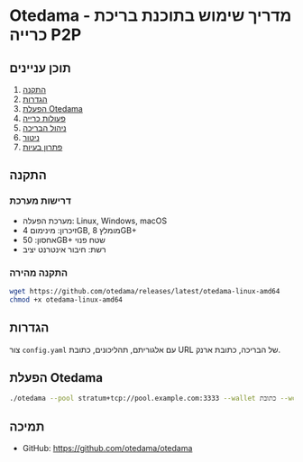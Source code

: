 # Otedama - מדריך שימוש בתוכנת בריכת כרייה P2P

## תוכן עניינים
1. [התקנה](#התקנה)
2. [הגדרות](#הגדרות)
3. [הפעלת Otedama](#הפעלת-otedama)
4. [פעולות כרייה](#פעולות-כרייה)
5. [ניהול הבריכה](#ניהול-הבריכה)
6. [ניטור](#ניטור)
7. [פתרון בעיות](#פתרון-בעיות)

## התקנה

### דרישות מערכת
- מערכת הפעלה: Linux, Windows, macOS
- זיכרון: מינימום 4GB, מומלץ 8GB+
- אחסון: 50GB+ שטח פנוי
- רשת: חיבור אינטרנט יציב

### התקנה מהירה
```bash
wget https://github.com/otedama/releases/latest/otedama-linux-amd64
chmod +x otedama-linux-amd64
```

## הגדרות
צור `config.yaml` עם אלגוריתם, תהליכונים, כתובת URL של הבריכה, כתובת ארנק.

## הפעלת Otedama
```bash
./otedama --pool stratum+tcp://pool.example.com:3333 --wallet כתובת --worker worker1
```

## תמיכה
- GitHub: https://github.com/otedama/otedama
